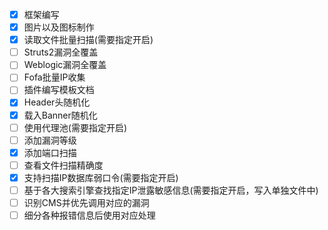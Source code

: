 - [x] 框架编写
- [x] 图片以及图标制作
- [x] 读取文件批量扫描(需要指定开启)
- [ ] Struts2漏洞全覆盖
- [ ] Weblogic漏洞全覆盖
- [ ] Fofa批量IP收集
- [ ] 插件编写模板文档
- [x] Header头随机化
- [x] 载入Banner随机化
- [ ] 使用代理池(需要指定开启)
- [ ] 添加漏洞等级
- [x] 添加端口扫描
- [ ] 查看文件扫描精确度
- [x] 支持扫描IP数据库弱口令(需要指定开启)
- [ ] 基于各大搜索引擎查找指定IP泄露敏感信息(需要指定开启，写入单独文件中)
- [ ] 识别CMS并优先调用对应的漏洞
- [ ] 细分各种报错信息后使用对应处理
